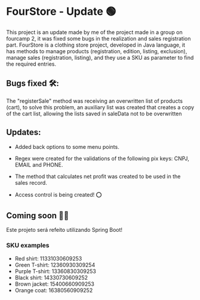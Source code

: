
# FourStore - Update 🟢

This project is an update made by me of the project made in a group on fourcamp 2, it was fixed some bugs in the realization and sales registration part.
FourStore is a clothing store project, developed in Java language, it has methods to manage products (registration, edition, listing, exclusion), manage sales (registration, listing), and they use a SKU as parameter to find the required entries.

## Bugs fixed 🛠:

The "registerSale" method was receiving an overwritten list of products (cart), to solve this problem, an auxiliary list was created that creates a copy of the cart list, allowing the lists saved in saleData not to be overwritten

## Updates:

- Added back options to some menu points.

- Regex were created for the validations of the following pix keys: CNPJ, EMAIL and PHONE.

- The method that calculates net profit was created to be used in the sales record.

- Access control is being created! ⭕

## Coming soon 👨‍💻

Este projeto será refeito utilizando Spring Boot!

### SKU examples

- Red shirt: 11331030609253
- Green T-shirt: 12360930309254
- Purple T-shirt: 13360830309253
- Black shirt: 14330730609252
- Brown jacket: 15400660909253
- Orange coat: 16380560909252
